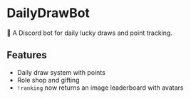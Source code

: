 # DailyDrawBot
🎲 A Discord bot for daily lucky draws and point tracking.

## Features
- Daily draw system with points
- Role shop and gifting
- `!ranking` now returns an image leaderboard with avatars
